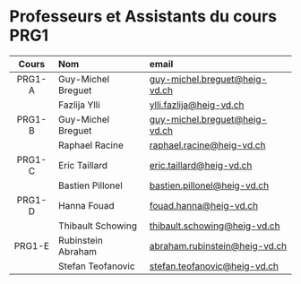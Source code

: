 # Professeurs et Assistants du cours PRG1

| Cours  | Nom                | email                         |
|:------:|:-------------------|:------------------------------|
| PRG1-A | Guy-Michel Breguet | guy-michel.breguet@heig-vd.ch |
|        | Fazlija Ylli       | ylli.fazlija@heig-vd.ch       |
| PRG1-B | Guy-Michel Breguet | guy-michel.breguet@heig-vd.ch |
|        | Raphael Racine     | raphael.racine@heig-vd.ch     |
| PRG1-C | Eric Taillard      | eric.taillard@heig-vd.ch      |
|        | Bastien Pillonel   | bastien.pillonel@heig-vd.ch   |
| PRG1-D | Hanna Fouad        | fouad.hanna@heig-vd.ch        |
|        | Thibault Schowing  | thibault.schowing@heig-vd.ch  |
| PRG1-E | Rubinstein Abraham | abraham.rubinstein@heig-vd.ch |
|        | Stefan Teofanovic  | stefan.teofanovic@heig-vd.ch  |
